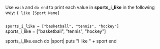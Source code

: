 Use `each` and `do end`
to print each value in **sports_i_like**
in the following way:
`I like [Sport Name]`

<codeblock language="ruby" type="exercise" testMode="fixedInput">
<code>
sports_i_like = ["basketball", "tennis", "hockey"]
</code>

<solution>
sports_i_like = ["basketball", "tennis", "hockey"]

sports_i_like.each do |sport|
  puts "I like " + sport
end
</solution>
</codeblock>
